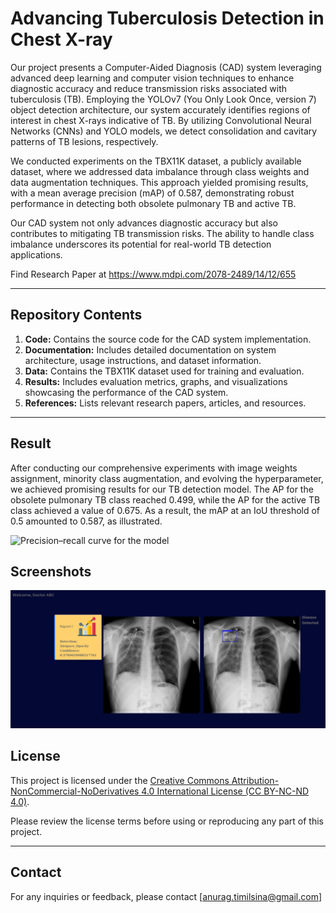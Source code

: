 # Advancing Tuberculosis Detection in Chest X-ray

Our project presents a Computer-Aided Diagnosis (CAD) system leveraging advanced deep learning and computer vision techniques to enhance diagnostic accuracy and reduce transmission risks associated with tuberculosis (TB). Employing the YOLOv7 (You Only Look Once, version 7) object detection architecture, our system accurately identifies regions of interest in chest X-rays indicative of TB. By utilizing Convolutional Neural Networks (CNNs) and YOLO models, we detect consolidation and cavitary patterns of TB lesions, respectively.

We conducted experiments on the TBX11K dataset, a publicly available dataset, where we addressed data imbalance through class weights and data augmentation techniques. This approach yielded promising results, with a mean average precision (mAP) of 0.587, demonstrating robust performance in detecting both obsolete pulmonary TB and active TB. 

Our CAD system not only advances diagnostic accuracy but also contributes to mitigating TB transmission risks. The ability to handle class imbalance underscores its potential for real-world TB detection applications.

Find Research Paper at https://www.mdpi.com/2078-2489/14/12/655

---

## Repository Contents

1. **Code:** Contains the source code for the CAD system implementation.
2. **Documentation:** Includes detailed documentation on system architecture, usage instructions, and dataset information.
3. **Data:** Contains the TBX11K dataset used for training and evaluation.
4. **Results:** Includes evaluation metrics, graphs, and visualizations showcasing the performance of the CAD system.
5. **References:** Lists relevant research papers, articles, and resources.

---

## Result

After conducting our comprehensive experiments with image weights assignment, minority class augmentation, and evolving the hyperparameter, we achieved promising results for our TB detection model. The AP for the obsolete pulmonary TB class reached 0.499, while the AP for the active TB class achieved a value of 0.675. As a result, the mAP at an IoU threshold of 0.5 amounted to 0.587, as illustrated.

![Precision–recall curve for the model](https://www.mdpi.com/information/information-14-00655/article_deploy/html/images/information-14-00655-g014.png)

## Screenshots
![Screenshots](media/screenshot.png)

## License

This project is licensed under the [Creative Commons Attribution-NonCommercial-NoDerivatives 4.0 International License (CC BY-NC-ND 4.0)](https://creativecommons.org/licenses/by-nc-nd/4.0/). 

Please review the license terms before using or reproducing any part of this project.

---
## Contact

For any inquiries or feedback, please contact [anurag.timilsina@gmail.com]